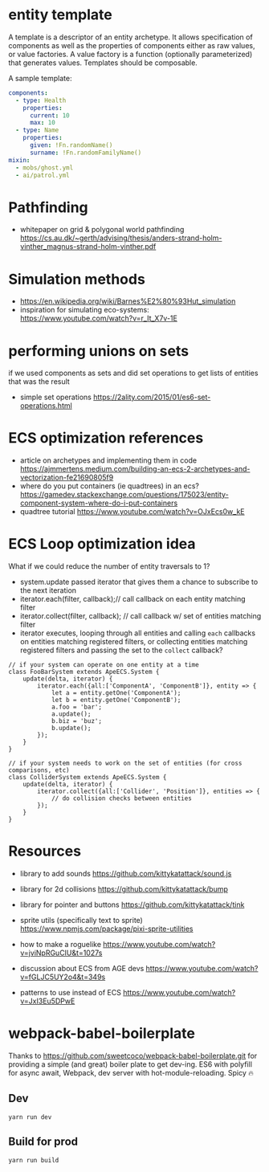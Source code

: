 # entity template
A template is a descriptor of an entity archetype. It allows specification of components as well as the properties of components
either as raw values, or value factories. A value factory is a function (optionally parameterized) that generates values.
Templates should be composable. 

A sample template:
```yaml
components:
  - type: Health
    properties:
      current: 10
      max: 10
  - type: Name
    properties:
      given: !Fn.randomName()
      surname: !Fn.randomFamilyName()
mixin:
  - mobs/ghost.yml
  - ai/patrol.yml 
```

# Pathfinding
* whitepaper on grid & polygonal world pathfinding https://cs.au.dk/~gerth/advising/thesis/anders-strand-holm-vinther_magnus-strand-holm-vinther.pdf

# Simulation methods
* https://en.wikipedia.org/wiki/Barnes%E2%80%93Hut_simulation
* inspiration for simulating eco-systems: https://www.youtube.com/watch?v=r_It_X7v-1E

# performing unions on sets
if we used components as sets and did set operations to get lists of entities that was the result
- simple set operations https://2ality.com/2015/01/es6-set-operations.html

# ECS optimization references
* article on archetypes and implementing them in code https://ajmmertens.medium.com/building-an-ecs-2-archetypes-and-vectorization-fe21690805f9
* where do you put containers (ie quadtrees) in an ecs? https://gamedev.stackexchange.com/questions/175023/entity-component-system-where-do-i-put-containers
* quadtree tutorial https://www.youtube.com/watch?v=OJxEcs0w_kE



# ECS Loop optimization idea
What if we could reduce the number of entity traversals to 1?
* system.update passed iterator that gives them a chance to subscribe to the next iteration
* iterator.each(filter, callback);// call callback on each entity matching filter
* iterator.collect(filter, callback); // call callback w/ set of entities matching filter
* iterator executes, looping through all entities and calling `each` callbacks on entities matching registered filters, 
  or collecting entities matching registered filters and passing the set to the `collect` callback?
  
```
// if your system can operate on one entity at a time
class FooBarSystem extends ApeECS.System {
    update(delta, iterator) {
        iterator.each({all:['ComponentA', 'ComponentB']}, entity => {
            let a = entity.getOne('ComponentA');
            let b = entity.getOne('ComponentB');
            a.foo = 'bar';
            a.update();
            b.biz = 'buz';
            b.update();
        });
    }
}

// if your system needs to work on the set of entities (for cross comparisons, etc)
class ColliderSystem extends ApeECS.System {
    update(delta, iterator) {
        iterator.collect({all:['Collider', 'Position']}, entities => {
            // do collision checks between entities
        });
    }
}
```

# Resources
* library to add sounds https://github.com/kittykatattack/sound.js
* library for 2d collisions https://github.com/kittykatattack/bump
* library for pointer and buttons https://github.com/kittykatattack/tink
* sprite utils (specifically text to sprite) https://www.npmjs.com/package/pixi-sprite-utilities

* how to make a roguelike https://www.youtube.com/watch?v=jviNpRGuCIU&t=1027s
* discussion about ECS from AGE devs https://www.youtube.com/watch?v=fGLJC5UY2o4&t=349s
* patterns to use instead of ECS https://www.youtube.com/watch?v=JxI3Eu5DPwE

#  webpack-babel-boilerplate
Thanks to https://github.com/sweetcoco/webpack-babel-boilerplate.git for providing a simple (and great) boiler plate to get dev-ing. 
ES6 with polyfill for async await, Webpack, dev server with hot-module-reloading. Spicy 🔥

## Dev
```
yarn run dev
```

## Build for prod
```
yarn run build
```
